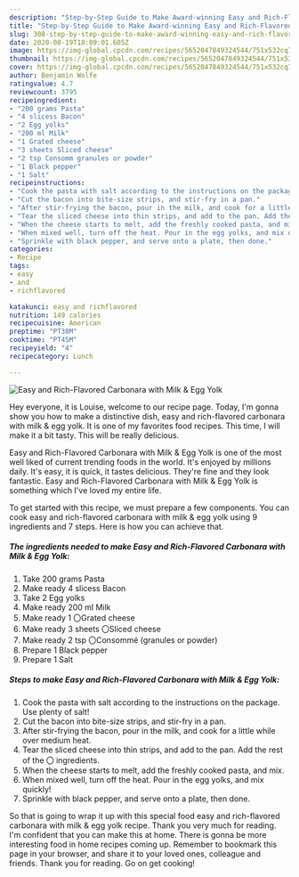 ```yaml
---
description: "Step-by-Step Guide to Make Award-winning Easy and Rich-Flavored Carbonara with Milk &amp;amp; Egg Yolk"
title: "Step-by-Step Guide to Make Award-winning Easy and Rich-Flavored Carbonara with Milk &amp;amp; Egg Yolk"
slug: 308-step-by-step-guide-to-make-award-winning-easy-and-rich-flavored-carbonara-with-milk-and-amp-egg-yolk
date: 2020-08-19T18:09:01.605Z
image: https://img-global.cpcdn.com/recipes/5652047849324544/751x532cq70/easy-and-rich-flavored-carbonara-with-milk-egg-yolk-recipe-main-photo.jpg
thumbnail: https://img-global.cpcdn.com/recipes/5652047849324544/751x532cq70/easy-and-rich-flavored-carbonara-with-milk-egg-yolk-recipe-main-photo.jpg
cover: https://img-global.cpcdn.com/recipes/5652047849324544/751x532cq70/easy-and-rich-flavored-carbonara-with-milk-egg-yolk-recipe-main-photo.jpg
author: Benjamin Wolfe
ratingvalue: 4.7
reviewcount: 3795
recipeingredient:
- "200 grams Pasta"
- "4 slicess Bacon"
- "2 Egg yolks"
- "200 ml Milk"
- "1 Grated cheese"
- "3 sheets Sliced cheese"
- "2 tsp Consomm granules or powder"
- "1 Black pepper"
- "1 Salt"
recipeinstructions:
- "Cook the pasta with salt according to the instructions on the package. Use plenty of salt!"
- "Cut the bacon into bite-size strips, and stir-fry in a pan."
- "After stir-frying the bacon, pour in the milk, and cook for a little while over medium heat."
- "Tear the sliced cheese into thin strips, and add to the pan. Add the rest of the 〇 ingredients."
- "When the cheese starts to melt, add the freshly cooked pasta, and mix."
- "When mixed well, turn off the heat. Pour in the egg yolks, and mix quickly!"
- "Sprinkle with black pepper, and serve onto a plate, then done."
categories:
- Recipe
tags:
- easy
- and
- richflavored

katakunci: easy and richflavored 
nutrition: 149 calories
recipecuisine: American
preptime: "PT38M"
cooktime: "PT45M"
recipeyield: "4"
recipecategory: Lunch

---
```



![Easy and Rich-Flavored Carbonara with Milk &amp; Egg Yolk](https://img-global.cpcdn.com/recipes/5652047849324544/751x532cq70/easy-and-rich-flavored-carbonara-with-milk-egg-yolk-recipe-main-photo.jpg)

Hey everyone, it is Louise, welcome to our recipe page. Today, I'm gonna show you how to make a distinctive dish, easy and rich-flavored carbonara with milk &amp; egg yolk. It is one of my favorites food recipes. This time, I will make it a bit tasty. This will be really delicious.

Easy and Rich-Flavored Carbonara with Milk &amp; Egg Yolk is one of the most well liked of current trending foods in the world. It's enjoyed by millions daily. It's easy, it is quick, it tastes delicious. They're fine and they look fantastic. Easy and Rich-Flavored Carbonara with Milk &amp; Egg Yolk is something which I've loved my entire life.




To get started with this recipe, we must prepare a few components. You can cook easy and rich-flavored carbonara with milk &amp; egg yolk using 9 ingredients and 7 steps. Here is how you can achieve that.

<!--inarticleads1-->

##### The ingredients needed to make Easy and Rich-Flavored Carbonara with Milk &amp; Egg Yolk:

1. Take 200 grams Pasta
1. Make ready 4 slicess Bacon
1. Take 2 Egg yolks
1. Make ready 200 ml Milk
1. Make ready 1 〇Grated cheese
1. Make ready 3 sheets 〇Sliced cheese
1. Make ready 2 tsp 〇Consommé (granules or powder)
1. Prepare 1 Black pepper
1. Prepare 1 Salt




<!--inarticleads2-->

##### Steps to make Easy and Rich-Flavored Carbonara with Milk &amp; Egg Yolk:

1. Cook the pasta with salt according to the instructions on the package. Use plenty of salt!
1. Cut the bacon into bite-size strips, and stir-fry in a pan.
1. After stir-frying the bacon, pour in the milk, and cook for a little while over medium heat.
1. Tear the sliced cheese into thin strips, and add to the pan. Add the rest of the 〇 ingredients.
1. When the cheese starts to melt, add the freshly cooked pasta, and mix.
1. When mixed well, turn off the heat. Pour in the egg yolks, and mix quickly!
1. Sprinkle with black pepper, and serve onto a plate, then done.




So that is going to wrap it up with this special food easy and rich-flavored carbonara with milk &amp; egg yolk recipe. Thank you very much for reading. I'm confident that you can make this at home. There is gonna be more interesting food in home recipes coming up. Remember to bookmark this page in your browser, and share it to your loved ones, colleague and friends. Thank you for reading. Go on get cooking!
